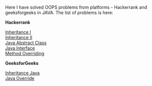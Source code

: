 Here I have solved OOPS problems from platforms - Hackerrank and geeksforgeeks in JAVA.
The list of problems is here:  

**Hackerrank**

[Inheritance I](DAY-1/)  
[Inheritance II](DAY-1/)  
[Java Abstract Class](DAY-2/)  
[Java Interface](DAY-3/)  
[Method Overriding](DAY-4/)  

**GeeksforGeeks**  

[Inheritance Java](DAY-5/)  
[Java Override](DAY-6/)


